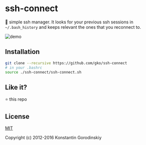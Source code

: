 # ssh-connect
🐙 simple ssh manager. It looks for your previous ssh sessions in `~/.bash_history` and keeps relevant the ones that you reconnect to.

![demo](https://raw.githubusercontent.com/gko/ssh-connect/master/demo.gif)

## Installation
```bash
git clone --recursive https://github.com/gko/ssh-connect
# in your .bashrc
source ./ssh-connect/ssh-connect.sh
```

## Like it?

:star: this repo

## License

[MIT](http://opensource.org/licenses/MIT)

Copyright (c) 2012-2016 Konstantin Gorodinskiy
